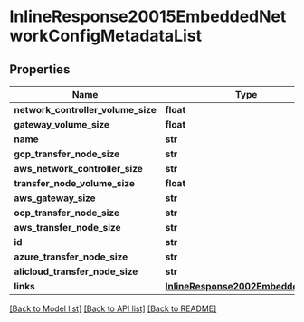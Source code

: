 # InlineResponse20015EmbeddedNetworkConfigMetadataList

## Properties
Name | Type | Description | Notes
------------ | ------------- | ------------- | -------------
**network_controller_volume_size** | **float** |  | 
**gateway_volume_size** | **float** |  | 
**name** | **str** |  | 
**gcp_transfer_node_size** | **str** |  | 
**aws_network_controller_size** | **str** |  | 
**transfer_node_volume_size** | **float** |  | 
**aws_gateway_size** | **str** |  | 
**ocp_transfer_node_size** | **str** |  | 
**aws_transfer_node_size** | **str** |  | 
**id** | **str** |  | 
**azure_transfer_node_size** | **str** |  | 
**alicloud_transfer_node_size** | **str** |  | 
**links** | [**InlineResponse2002EmbeddedLinks**](InlineResponse2002EmbeddedLinks.md) |  | 

[[Back to Model list]](../README.md#documentation-for-models) [[Back to API list]](../README.md#documentation-for-api-endpoints) [[Back to README]](../README.md)



